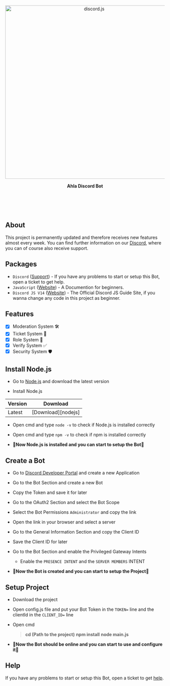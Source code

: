 <div align="center">
	<br />
	<p>
		<a href="https://discord.gg/ydXcwyNT7V"><img src="https://cdn.discordapp.com/attachments/1163086097790812182/1165318856798117908/Ahla_Logo_White.png?ex=65466ac2&is=6533f5c2&hm=d515df48b4cf70dedef05984b41dfb44b2a99d9e49ee46e7039a840c5a87170f&" width="546" alt="discord.js" /></a>
        <header> <b>Ahla Discord Bot</b></header>
	</p>
	<br />
</div>

## About

This project is permanently updated and therefore receives new features almost every week. You can find further information on our [Discord](https://discord.gg/ydXcwyNT7V), where you can of course also receive support.

## Packages

- `Discord` ([Support][support]) - If you have any problems to start or setup this Bot, open a ticket to get help.
- `JavaScript` ([Website][javascript]) - A Documention for beginners.
- `Discord JS V14` ([Website][discordjs]) - The Official Discord JS Guide Site, if you wanna change any code in this project as beginner.

## Features

- [x] Moderation System 🛠
- [x] Ticket System 🎫
- [x] Role System 📌
- [x] Verify System ✅
- [x] Security System 🛡

## Install Node.js

- Go to [Node.js](https://nodejs.org/en/) and download the latest version

- Install Node.js

| Version  | Download             |
| -------- | -------------------- |
|  Latest  |  [Download][nodejs]  |


- Open cmd and type ```node -v``` to check if Node.js is installed correctly

- Open cmd and type ```npm -v``` to check if npm is installed correctly

- 🎉**Now Node.js is installed and you can start to setup the Bot**🎉

## Create a Bot

- Go to [Discord Developer Portal](https://discord.com/developers/applications) and create a new Application

- Go to the Bot Section and create a new Bot

- Copy the Token and save it for later

- Go to the OAuth2 Section and select the Bot Scope

- Select the Bot Permissions ```Administrator``` and copy the link

- Open the link in your browser and select a server

- Go to the General Information Section and copy the Client ID

- Save the Client ID for later

- Go to the Bot Section and enable the Privileged Gateway Intents
  - Enable the ```PRESENCE INTENT``` and the ```SERVER MEMBERS``` INTENT

- 🎉**Now the Bot is created and you can start to setup the Project**🎉


## Setup Project

- Download the project

- Open config.js file and put your Bot Token in the ```TOKEN=``` line and the clientId in the ```CLIENT_ID=``` line

- Open cmd
  > **cd (Path to the project)**
  > **npm install**
    > **node main.js**


- 🎉**Now the Bot should be online and you can start to use and configure it**🎉


## Help

If you have any problems to start or setup this Bot, open a ticket to get [help][support].

[support]: https://discord.gg/ydXcwyNT7V
[javascript]: https://developer.mozilla.org/en-US/docs/Web/JavaScript?retiredLocale=de
[discordjs]: https://discordjs.guide/#before-you-begin
